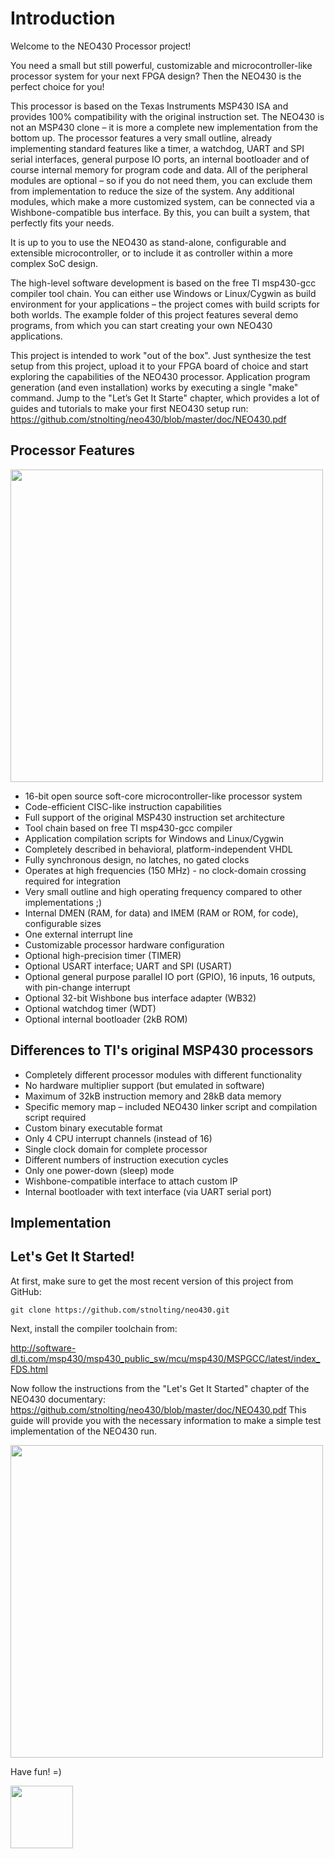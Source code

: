 # Introduction

Welcome to the NEO430 Processor project!

You need a small but still powerful, customizable and microcontroller-like
processor system for your next FPGA design? Then the NEO430 is the perfect
choice for you!

This processor is based on the Texas Instruments MSP430 ISA and provides 100%
compatibility with the original instruction set. The NEO430 is not an MSP430
clone – it is more a complete new implementation from the bottom up. The
processor features a very small outline, already implementing standard
features like a timer, a watchdog, UART and SPI serial interfaces, general
purpose IO ports, an internal bootloader and of course internal memory for
program code and data. All of the peripheral modules are optional – so if you
do not need them, you can exclude them from implementation to reduce the size
of the system. Any additional modules, which make a more customized system,
can be connected via a Wishbone-compatible bus interface. By this, you can
built a system, that perfectly fits your needs.

It is up to you to use the NEO430 as stand-alone, configurable and extensible
microcontroller, or to include  it as controller within a more complex SoC
design.

The high-level software development is based on the free TI msp430-gcc
compiler tool chain. You can either use Windows or Linux/Cygwin as build
environment for your applications – the project comes with build scripts
for both worlds. The example folder of this project features several demo
programs, from which you can start creating your own NEO430 applications.

This project is intended to work "out of the box". Just synthesize the test
setup from this project, upload it to your FPGA board of choice and start
exploring the capabilities of the NEO430 processor. Application program
generation (and even installation) works by executing a single "make" command.
Jump to the "Let’s Get It Starte" chapter, which provides a lot of guides and
tutorials to make your first NEO430 setup run:
https://github.com/stnolting/neo430/blob/master/doc/NEO430.pdf


## Processor Features

<img src="https://github.com/stnolting/neo430/blob/master/doc/figures/neo430_arch.png" width="500px"/>

- 16-bit open source soft-core microcontroller-like processor system
- Code-efficient CISC-like instruction capabilities
- Full support of the original MSP430 instruction set architecture
- Tool chain based on free TI msp430-gcc compiler
- Application compilation scripts for Windows and Linux/Cygwin
- Completely described in behavioral, platform-independent VHDL
- Fully synchronous design, no latches, no gated clocks
- Operates at high frequencies (150 MHz) - no clock-domain crossing required for integration
- Very small outline and high operating frequency compared to other implementations ;)
- Internal DMEN (RAM, for data) and IMEM (RAM or ROM, for code), configurable sizes
- One external interrupt line
- Customizable processor hardware configuration
- Optional high-precision timer (TIMER)
- Optional USART interface; UART and SPI (USART)
- Optional general purpose parallel IO port (GPIO), 16 inputs, 16 outputs, with pin-change interrupt
- Optional 32-bit Wishbone bus interface adapter (WB32)
- Optional watchdog timer (WDT)
- Optional internal bootloader (2kB ROM)


## Differences to TI's original MSP430 processors

- Completely different processor modules with different functionality
- No hardware multiplier support (but emulated in software)
- Maximum of 32kB instruction memory and 28kB data memory
- Specific memory map – included NEO430 linker script and compilation script required
- Custom binary executable format
- Only 4 CPU interrupt channels (instead of 16)
- Single clock domain for complete processor
- Different numbers of instruction execution cycles
- Only one power-down (sleep) mode
- Wishbone-compatible interface to attach custom IP
- Internal bootloader with text interface (via UART serial port)


## Implementation


## Let's Get It Started!

At first, make sure to get the most recent version of this project from GitHub:

    git clone https://github.com/stnolting/neo430.git

Next, install the compiler toolchain from:

http://software-dl.ti.com/msp430/msp430_public_sw/mcu/msp430/MSPGCC/latest/index_FDS.html

Now follow the instructions from the "Let's Get It Started" chapter of the
NEO430 documentary: https://github.com/stnolting/neo430/blob/master/doc/NEO430.pdf
This guide will provide you with the necessary information to make a simple
test implementation of the NEO430 run.

<img src="https://github.com/stnolting/neo430/blob/master/doc/figures/test_setup.jpg" width="500px"/>

Have fun! =)





<img src="https://github.com/stnolting/neo430/blob/master/doc/figures/oshw_logo.png" width="100px"/>
